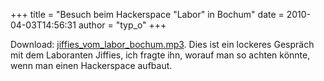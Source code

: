 +++
title = "Besuch beim Hackerspace \"Labor\" in Bochum"
date = 2010-04-03T14:56:31
author = "typ_o"
+++
  

  

  

  
Download:
[jiffies\_vom\_labor\_bochum.mp3](uploads/jiffies_vom_labor_bochum.mp3 "jiffies_vom_labor_bochum.mp3").
Dies ist ein lockeres Gespräch mit dem Laboranten Jiffies, ich fragte
ihn, worauf man so achten könnte, wenn man einen Hackerspace aufbaut.
